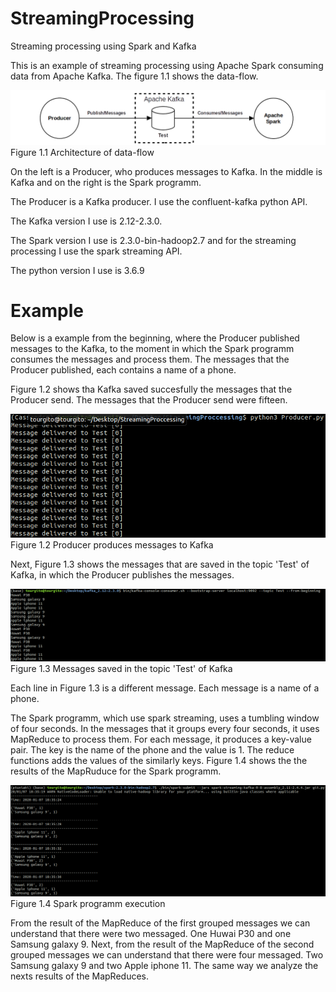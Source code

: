 # StreamingProcessing
Streaming processing using Spark and Kafka

This is an example of streaming processing using Apache Spark consuming data from Apache Kafka. The figure 1.1 shows the data-flow.

<img src="images/Architect.png">Figure 1.1 Architecture of data-flow

On the left is a Producer, who produces messages to Kafka. In the middle is Kafka and on the right is the Spark programm.

The Producer is a Kafka producer. I use the confluent-kafka python API.

The Kafka version I use is 2.12-2.3.0.

The Spark version I use is 2.3.0-bin-hadoop2.7 and for the streaming processing I use the spark streaming API.

The python version I use is 3.6.9


# Example

Below is a example from the beginning, where the Producer published messages to the Kafka, to the moment in which the Spark programm consumes the messages and process them. The messages that the Producer published, each contains a name of a phone.

Figure 1.2 shows tha Kafka saved succesfully the messages that the Producer send. The messages that the Producer send were fifteen.

<img src="images/Producer.png">Figure 1.2 Producer produces messages to Kafka



Next, Figure 1.3 shows the messages that are saved in the topic 'Test' of Kafka, in which the Producer publishes the messages. 

<img src="images/Topic.png">Figure 1.3 Messages saved in the topic 'Test' of Kafka

Each line in Figure 1.3 is a different message. Each message is a name of a phone.

The Spark programm, which use spark streaming, uses a tumbling window of four seconds. In the messages that it groups every four seconds, it uses MapReduce to process them. For each message, it produces a key-value pair. The key is the name of the phone and the value is 1. The reduce functions adds the values of the similarly keys. Figure 1.4 shows the the results of the MapRuduce for the Spark programm. 

<img src="images/SparkStreaming.png">Figure 1.4 Spark programm execution

From the result of the MapReduce of the first grouped messages we can understand that there were two messaged. One Huwai P30 and one Samsung galaxy 9. Next, from the result of the MapReduce of the second grouped messages we can understand that there were four messaged. Two Samsung galaxy 9 and two Apple iphone 11. The same way we analyze the nexts results of the MapReduces.

